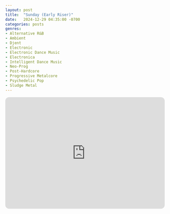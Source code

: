 ```yaml
---
layout: post
title:  "Sunday (Early Riser)"
date:   2024-12-29 04:35:00 -0700
categories: posts
genres:
- Alternative R&B
- Ambient
- Djent
- Electronic
- Electronic Dance Music
- Electronica
- Intelligent Dance Music
- Neo-Prog
- Post-Hardcore
- Progressive Metalcore
- Psychedelic Pop
- Sludge Metal
---
```

<iframe style="border-radius:12px" src="https://open.spotify.com/embed/playlist/6PxJPqmjoUVBMzegvBbJxy?utm_source=generator" width="100%" height="352" frameBorder="0" allowfullscreen="" allow="autoplay; clipboard-write; encrypted-media; fullscreen; picture-in-picture" loading="lazy"></iframe>